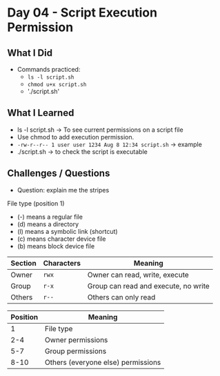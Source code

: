 # Day 04 - Script Execution Permission

## What I Did
- Commands practiced:
  - `ls -l script.sh`
  - `chmod u+x script.sh`
  - './script.sh'

## What I Learned
- ls -l script.sh -> To see current permissions on a script file
- Use chmod to add execution permission.
- `-rw-r--r-- 1 user user 1234 Aug 8 12:34 script.sh` -> example
- ./script.sh -> to check the script is executable 

## Challenges / Questions
- Question: explain me the stripes

File type (position 1)
- (-) means a regular file
- (d) means a directory
- (l) means a symbolic link (shortcut)
- (c) means character device file
- (b) means block device file
  
| Section | Characters | Meaning                              |
| ------- | ---------- | ------------------------------------ |
| Owner   | `rwx`      | Owner can read, write, execute       |
| Group   | `r-x`      | Group can read and execute, no write |
| Others  | `r--`      | Others can only read                 |


| Position | Meaning                            |
| -------- | ---------------------------------- |
| 1        | File type                          |
| 2-4      | Owner permissions                  |
| 5-7      | Group permissions                  |
| 8-10     | Others (everyone else) permissions |

